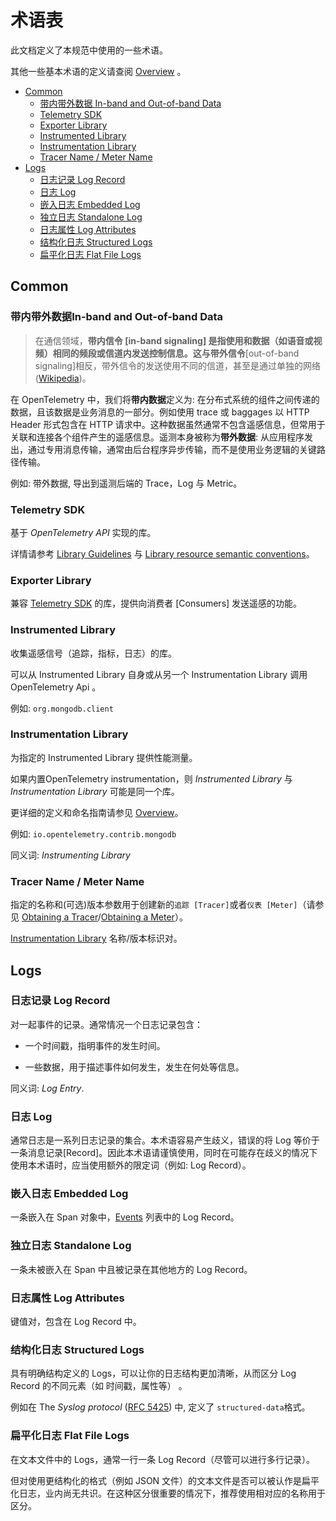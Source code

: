 # 术语表

此文档定义了本规范中使用的一些术语。

其他一些基本术语的定义请查阅 [Overview](overview.md) 。



<!-- Re-generate TOC with `markdown-toc --no-first-h1 -i` -->

<!-- toc -->

- [Common](#common)
  * [带内带外数据 In-band and Out-of-band Data](#带内带外数据-in-band-and-out-of-band-data)
  * [Telemetry SDK](#telemetry-sdk)
  * [Exporter Library](#exporter-library)
  * [Instrumented Library](#instrumented-library)
  * [Instrumentation Library](#instrumentation-library)
  * [Tracer Name / Meter Name](#tracer-name--meter-name)
- [Logs](#logs)
  * [日志记录 Log Record](#日志记录-log-record)
  * [日志 Log](#日志-log)
  * [嵌入日志 Embedded Log](#嵌入日志-embedded-log)
  * [独立日志 Standalone Log](#独立日志-standalone-log)
  * [日志属性 Log Attributes](#日志属性-log-attributes)
  * [结构化日志 Structured Logs](#结构化日志-structured-logs)
  * [扁平化日志 Flat File Logs](#扁平化日志-flat-file-logs)

<!-- tocstop -->

## Common

<a name="in-band"></a>
<a name="out-of-band"></a>

### 带内带外数据In-band and Out-of-band Data

> 在通信领域，**带内信令 **[in-band signaling] 是指使用和数据（如语音或视频）相同的频段或信道内发送控制信息。这与**带外信令**[out-of-band signaling]相反，带外信令的发送使用不同的信道，甚至是通过单独的网络 ([Wikipedia](https://en.wikipedia.org/wiki/In-band_signaling))。

在 OpenTelemetry 中，我们将**带内数据**定义为: 在分布式系统的组件之间传递的数据，且该数据是业务消息的一部分。例如使用 trace 或 baggages 以 HTTP Header 形式包含在 HTTP 请求中。这种数据虽然通常不包含遥感信息，但常用于关联和连接各个组件产生的遥感信息。遥测本身被称为**带外数据**: 从应用程序发出，通过专用消息传输，通常由后台程序异步传输，而不是使用业务逻辑的关键路径传输。

例如:  带外数据, 导出到遥测后端的 Trace，Log 与 Metric。

### Telemetry SDK

基于 *OpenTelemetry API* 实现的库。

详情请参考 [Library Guidelines](contents/library-guidelines.md#sdk-implementation) 与 [Library resource semantic conventions](resource/semantic_conventions/README.md#telemetry-sdk)。

### Exporter Library

兼容 [Telemetry SDK](#telemetry-sdk)  的库，提供向消费者 [Consumers] 发送遥感的功能。

### Instrumented Library

收集遥感信号（追踪，指标，日志）的库。

可以从 Instrumented Library 自身或从另一个 Instrumentation Library 调用 OpenTelemetry Api 。	

例如: `org.mongodb.client`

### Instrumentation Library

为指定的 Instrumented Library 提供性能测量。

如果内置OpenTelemetry instrumentation，则 *Instrumented Library* 与 *Instrumentation Library* 可能是同一个库。

更详细的定义和命名指南请参见 [Overview](overview.md#instrumentation-libraries)。

例如: `io.opentelemetry.contrib.mongodb`

同义词: *Instrumenting Library*

### Tracer Name / Meter Name

指定的名称和(可选)版本参数用于创建新的`追踪 [Tracer]`或者`仪表 [Meter]`（请参见 [Obtaining a Tracer](trace/api.md#tracerprovider)/[Obtaining a Meter](metrics/api.md#meter-interface)）。

 [Instrumentation Library](#instrumentation-library)  名称/版本标识对。

## Logs

### 日志记录 Log Record

对一起事件的记录。通常情况一个日志记录包含：

- 一个时间戳，指明事件的发生时间。

- 一些数据，用于描述事件如何发生，发生在何处等信息。

同义词: *Log Entry*.

### 日志 Log

通常日志是一系列日志记录的集合。本术语容易产生歧义，错误的将 Log 等价于一条消息记录[Record]。因此本术语请谨慎使用，同时在可能存在歧义的情况下使用本术语时，应当使用额外的限定词（例如: Log Record）。

### 嵌入日志 Embedded Log

一条嵌入在 Span 对象中，[Events](trace/api.md#新增事件-Add-Events) 列表中的 Log Record。

### 独立日志 Standalone Log

一条未被嵌入在 Span 中且被记录在其他地方的 Log Record。

### 日志属性 Log Attributes

键值对，包含在 Log Record 中。 

### 结构化日志 Structured Logs

具有明确结构定义的 Logs，可以让你的日志结构更加清晰，从而区分 Log Record 的不同元素（如 时间戳，属性等） 。

例如在 The _Syslog protocol_ ([RFC 5425](https://tools.ietf.org/html/rfc5424)) 中, 定义了 `structured-data`格式。


### 扁平化日志 Flat File Logs

在文本文件中的 Logs，通常一行一条 Log Record（尽管可以进行多行记录）。

但对使用更结构化的格式（例如 JSON 文件）的文本文件是否可以被认作是扁平化日志，业内尚无共识。在这种区分很重要的情况下，推荐使用相对应的名称用于区分。
